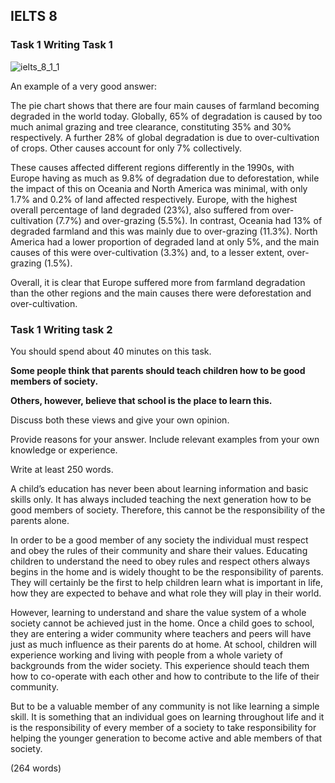 ## IELTS 8
### Task 1 Writing Task 1

![ielts_8_1_1](link-to-image)

An example of a very good answer:

The pie chart shows that there are four main causes of farmland becoming degraded in the world today. Globally, 65% of degradation is caused by too much animal grazing and tree clearance, constituting 35% and 30% respectively. A further 28% of global degradation is due to over-cultivation of crops. Other causes account for only 7% collectively.

These causes affected different regions differently in the 1990s, with Europe having as much as 9.8% of degradation due to deforestation, while the impact of this on Oceania and North America was minimal, with only 1.7% and 0.2% of land affected respectively. Europe, with the highest overall percentage of land degraded (23%), also suffered from over-cultivation (7.7%) and over-grazing (5.5%). In contrast, Oceania had 13% of degraded farmland and this was mainly due to over-grazing (11.3%). North America had a lower proportion of degraded land at only 5%, and the main causes of this were over-cultivation (3.3%) and, to a lesser extent, over-grazing (1.5%).

Overall, it is clear that Europe suffered more from farmland degradation than the other regions and the main causes there were deforestation and over-cultivation.

### Task 1 Writing task 2

You should spend about 40 minutes on this task.

**Some people think that parents should teach children how to be good members of society.**

**Others, however, believe that school is the place to learn this.**

Discuss both these views and give your own opinion.

Provide reasons for your answer. Include relevant examples from your own knowledge or experience.

Write at least 250 words.

A child’s education has never been about learning information and basic skills only. It has always included teaching the next generation how to be good members of society. Therefore, this cannot be the responsibility of the parents alone.

In order to be a good member of any society the individual must respect and obey the rules of their community and share their values. Educating children to understand the need to obey rules and respect others always begins in the home and is widely thought to be the responsibility of parents. They will certainly be the first to help children learn what is important in life, how they are expected to behave and what role they will play in their world.

However, learning to understand and share the value system of a whole society cannot be achieved just in the home. Once a child goes to school, they are entering a wider community where teachers and peers will have just as much influence as their parents do at home. At school, children will experience working and living with people from a whole variety of backgrounds from the wider society. This experience should teach them how to co-operate with each other and how to contribute to the life of their community.

But to be a valuable member of any community is not like learning a simple skill. It is something that an individual goes on learning throughout life and it is the responsibility of every member of a society to take responsibility for helping the younger generation to become active and able members of that society.

(264 words)

 
